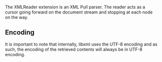 The XMLReader extension is an XML Pull parser. The reader acts as a
cursor going forward on the document stream and stopping at each node on
the way.

Encoding
--------

It is important to note that internally, libxml uses the UTF-8 encoding
and as such, the encoding of the retrieved contents will always be in
UTF-8 encoding.
